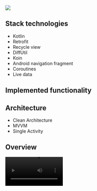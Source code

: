 ![]([https://i.imgur.com/ni4Ehe0.png](https://imgur.com/HTIfauU))

## Stack technologies
- Kotlin
- Retrofit
- Recycle view
- DiffUtil
- Koin
- Android navigation fragment
- Coroutines
- Live data

## Implemented functionality



## Architecture
- Clean Architecture
- MVVM
- Single Activity

## Overview

<video src='https://imgur.com/nzZRAE6' width=180/>
